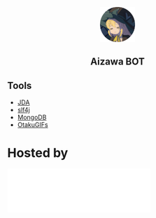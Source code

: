 <p align="center">
  <img src="./assets/avatar.png" alt="Azusa Aizawa" width="80" height="80"/>
</p>

<h2 align="center"><b>Aizawa BOT</b></h2>

## Tools
- [JDA](https://github.com/discord-jda/JDA)
- [slf4j](https://github.com/qos-ch/slf4j)
- [MongoDB](https://www.mongodb.com/pt-br)
- [OtakuGIFs](https://otakugifs.xyz/)

# Hosted by

<a href="https://squarecloud.app">
<img src="./assets/squarecloud.webp" alt="Square Cloud" height="100"/>
</a>